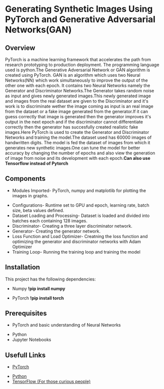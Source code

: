 # Generating Synthetic Images Using PyTorch and Generative Adversarial Networks(GAN)

## Overview
PyTorch is a machine learning framework that accelerates the path from research prototyping to production deployment.
The programming language used is python.The Generative Adversarial Network or GAN algorithm is created using PyTorch.
GAN is an algorithm which uses two Neural Networks(NN) which work simultaneously to improve the output of the other one with each epoch.
It contains two Neural Networks namely the Generator and Discriminator Networks.The Generator takes random noise as input and gives newly generated images.This newly generated image and images from the real dataset are given to the Discriminator and it's work is to discriminate wether the image coming as input is an real image from the dataset or a fake image generated from the generator.If it can guess correctly that image is generated then the generator improves it's output in the next epoch and if the discriminator cannot differentiate correctly then the generator has succesfully created realistic fake images.Here PyTorch is used to create the Generator and Discriminator Networks and training the model.The dataset used has 60000 images of handwritten digits.
The model is fed the dataset of images from which it generates new synthetic images.One can tune the model for better accuracy by changing the number of epochs and also view the generation of image from noise and its development with each epoch.**Can also use Tensorflow instead of Pytorch**

## Components
* Modules Imported- PyTorch, numpy and matplotlib for plotting the images in graphs.
- Configurations- Runtime set to GPU and epoch, learning rate, batch size, beta values defined.
- Dataset Loading and Processing- Dataset is loaded and divided into batches each containing 128 images.
- Discriminator- Creating a three layer discriminator network.
- Generator- Creating the generator network.
- Loss Function and Load Optimizer- Creatning the loss function and optimizing the generator and discriminator networks with Adam Optimizer
- Training Loop- Running the training loop and training the model
## Installation
This project has the following dependencies:
* Numpy **!pip install numpy**
- PyTorch **!pip install torch**
## Prerequisites
* PyTorch and basic understanding of Neural Networks
- Python
- Jupyter Notebooks
## Usefull Links
* [PyTorch](https://pytorch.org/tutorials/beginner/deep_learning_60min_blitz.html)
- [Python](https://pytorch.org/tutorials/beginner/deep_learning_60min_blitz.html)
- [TensorFlow (For those curious people)](https://www.datacamp.com/tutorial/tensorflow-tutorial)
